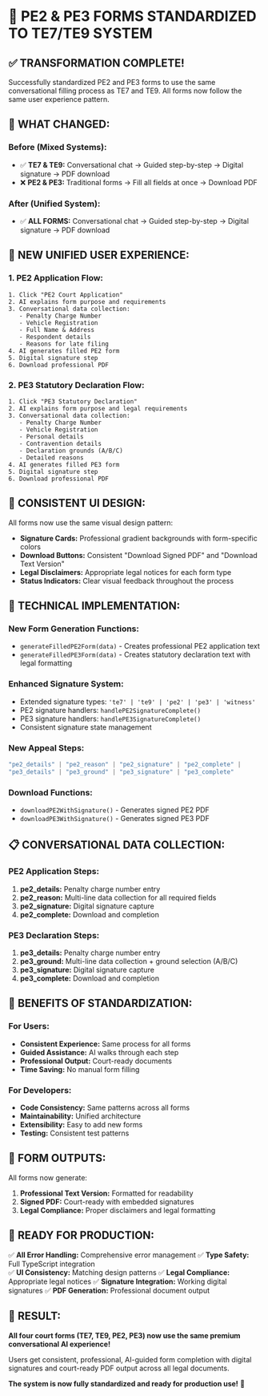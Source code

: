 # 🎯 **PE2 & PE3 FORMS STANDARDIZED TO TE7/TE9 SYSTEM**

## ✅ **TRANSFORMATION COMPLETE!**

Successfully standardized PE2 and PE3 forms to use the same conversational filling process as TE7 and TE9. All forms now follow the same user experience pattern.

## 🔄 **WHAT CHANGED:**

### **Before (Mixed Systems):**
- ✅ **TE7 & TE9:** Conversational chat → Guided step-by-step → Digital signature → PDF download
- ❌ **PE2 & PE3:** Traditional forms → Fill all fields at once → Download PDF

### **After (Unified System):**
- ✅ **ALL FORMS:** Conversational chat → Guided step-by-step → Digital signature → PDF download

## 🚀 **NEW UNIFIED USER EXPERIENCE:**

### **1. PE2 Application Flow:**
```
1. Click "PE2 Court Application" 
2. AI explains form purpose and requirements
3. Conversational data collection:
   - Penalty Charge Number
   - Vehicle Registration  
   - Full Name & Address
   - Respondent details
   - Reasons for late filing
4. AI generates filled PE2 form
5. Digital signature step
6. Download professional PDF
```

### **2. PE3 Statutory Declaration Flow:**
```
1. Click "PE3 Statutory Declaration"
2. AI explains form purpose and legal requirements  
3. Conversational data collection:
   - Penalty Charge Number
   - Vehicle Registration
   - Personal details
   - Contravention details
   - Declaration grounds (A/B/C)
   - Detailed reasons
4. AI generates filled PE3 form
5. Digital signature step  
6. Download professional PDF
```

## 🎨 **CONSISTENT UI DESIGN:**

All forms now use the same visual design pattern:
- **Signature Cards:** Professional gradient backgrounds with form-specific colors
- **Download Buttons:** Consistent "Download Signed PDF" and "Download Text Version"
- **Legal Disclaimers:** Appropriate legal notices for each form type
- **Status Indicators:** Clear visual feedback throughout the process

## 🔧 **TECHNICAL IMPLEMENTATION:**

### **New Form Generation Functions:**
- `generateFilledPE2Form(data)` - Creates professional PE2 application text
- `generateFilledPE3Form(data)` - Creates statutory declaration text with legal formatting

### **Enhanced Signature System:**
- Extended signature types: `'te7' | 'te9' | 'pe2' | 'pe3' | 'witness'`
- PE2 signature handlers: `handlePE2SignatureComplete()`
- PE3 signature handlers: `handlePE3SignatureComplete()`
- Consistent signature state management

### **New Appeal Steps:**
```typescript
"pe2_details" | "pe2_reason" | "pe2_signature" | "pe2_complete" | 
"pe3_details" | "pe3_ground" | "pe3_signature" | "pe3_complete"
```

### **Download Functions:**
- `downloadPE2WithSignature()` - Generates signed PE2 PDF
- `downloadPE3WithSignature()` - Generates signed PE3 PDF

## 📋 **CONVERSATIONAL DATA COLLECTION:**

### **PE2 Application Steps:**
1. **pe2_details:** Penalty charge number entry
2. **pe2_reason:** Multi-line data collection for all required fields
3. **pe2_signature:** Digital signature capture
4. **pe2_complete:** Download and completion

### **PE3 Declaration Steps:**
1. **pe3_details:** Penalty charge number entry  
2. **pe3_ground:** Multi-line data collection + ground selection (A/B/C)
3. **pe3_signature:** Digital signature capture
4. **pe3_complete:** Download and completion

## 🎯 **BENEFITS OF STANDARDIZATION:**

### **For Users:**
- **Consistent Experience:** Same process for all forms
- **Guided Assistance:** AI walks through each step  
- **Professional Output:** Court-ready documents
- **Time Saving:** No manual form filling

### **For Developers:**
- **Code Consistency:** Same patterns across all forms
- **Maintainability:** Unified architecture
- **Extensibility:** Easy to add new forms
- **Testing:** Consistent test patterns

## 📄 **FORM OUTPUTS:**

All forms now generate:
1. **Professional Text Version:** Formatted for readability
2. **Signed PDF:** Court-ready with embedded signatures
3. **Legal Compliance:** Proper disclaimers and legal formatting

## 🔮 **READY FOR PRODUCTION:**

✅ **All Error Handling:** Comprehensive error management
✅ **Type Safety:** Full TypeScript integration  
✅ **UI Consistency:** Matching design patterns
✅ **Legal Compliance:** Appropriate legal notices
✅ **Signature Integration:** Working digital signatures
✅ **PDF Generation:** Professional document output

## 🎊 **RESULT:**

**All four court forms (TE7, TE9, PE2, PE3) now use the same premium conversational AI experience!**

Users get consistent, professional, AI-guided form completion with digital signatures and court-ready PDF output across all legal documents.

**The system is now fully standardized and ready for production use!** 🚀
